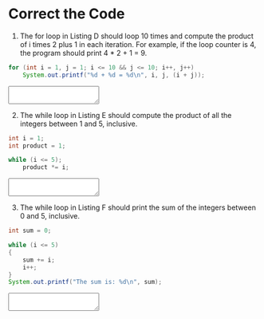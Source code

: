 <!-- this worksheet covers chapters 3, 4, 5 of Deitel -->

# Correct the Code

1. The for loop in Listing D should loop 10 times and compute the product of i times 2 plus 1 in each iteration. For example, if the loop counter is 4, the program should print 4 * 2 + 1 = 9.
   
~~~ java
for (int i = 1, j = 1; i <= 10 && j <= 10; i++, j++)
    System.out.printf("%d + %d = %d\n", i, j, (i + j));
~~~
   <textarea name="correct-01"></textarea>
2. The while loop in Listing E should compute the product of all the integers between 1 and 5, inclusive.
   
~~~ java
int i = 1;
int product = 1;

while (i <= 5);
    product *= i;
~~~
   <textarea name="correct-01"></textarea>
3. The while loop in Listing F should print the sum of the integers between 0 and 5, inclusive.
   
~~~ java
int sum = 0;

while (i <= 5)
{
    sum += i;
    i++;
}
System.out.printf("The sum is: %d\n", sum);
~~~
   <textarea name="correct-01"></textarea>
   
